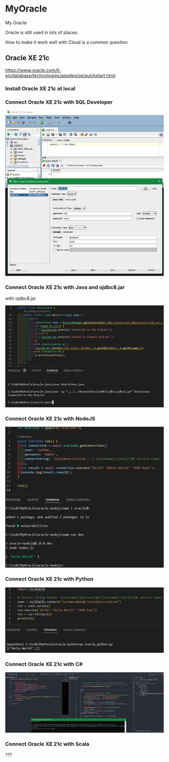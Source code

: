 # MyOracle

My Oracle

Oracle is still used in lots of places.

How to make it work well with Cloud is a common question.

## Oracle XE 21c

https://www.oracle.com/il-en/database/technologies/appdev/xe/quickstart.html

### Install Oracle XE 21c at local

### Connect Oracle XE 21c with SQL Developer

![](image/README/oracle_sqldeveloper.png)

### Connect Oracle XE 21c with Java and ojdbc8.jar

with ojdbc8.jar

![](image/README/oracle_java.png)

### Connect Oracle XE 21c with NodeJS

![](image/README/oracle_nodejs.png)

### Connect Oracle XE 21c with Python

![](image/README/oracle_python.png)

### Connect Oracle XE 21c with C#

![](image/README/oracle_csharp.png)

### Connect Oracle XE 21c with Scala

???
